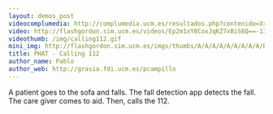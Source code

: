 ```yaml
---
layout: demos_post
videocomplumedia: http://complumedia.ucm.es/resultados.php?contenido=XrvoGtr55sgIrxSSJn1S_Q==
video: http://flashgordon.sim.ucm.es/videos/Ep2m1xY8CoxJqKZ7xBiS6Q==-13.mp4
videothumb: /img/calling112.gif
mini_img: http://flashgordon.sim.ucm.es/imgs/thumbs/A/A/A/A/A/A/A/A/A/R/Ep2m1xY8CoxJqKZ7xBiS6Q==-1.jpg
title: PHAT - Calling 112
author_name: Pablo
author_web: http://grasia.fdi.ucm.es/pcampillo
---
```

A patient goes to the sofa and falls. The fall detection app detects the fall. The care giver comes to aid. Then, calls the 112.
